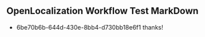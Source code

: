## OpenLocalization Workflow Test MarkDown
* 6be70b6b-644d-430e-8bb4-d730bb18e6f1 thanks!

<!--HONumber=Jul16_HO4-->


